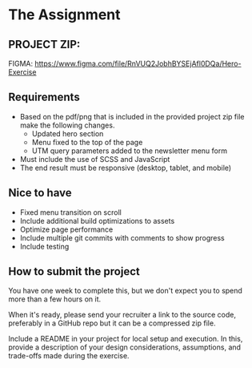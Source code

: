 # The Assignment
## PROJECT ZIP: 
FIGMA: https://www.figma.com/file/RnVUQ2JobhBYSEjAfl0DQa/Hero-Exercise

## Requirements
* Based on the pdf/png that is included in the provided project zip file make the following changes.
  - Updated hero section
  - Menu fixed to the top of the page
  - UTM query parameters added to the newsletter menu form
* Must include the use of SCSS and JavaScript
* The end result must be responsive (desktop, tablet, and mobile)

## Nice to have
* Fixed menu transition on scroll
* Include additional build optimizations to assets
* Optimize page performance
* Include multiple git commits with comments to show progress
* Include testing


## How to submit the project
You have one week to complete this, but we don't expect you to spend more than a few hours on it.

When it's ready, please send your recruiter a link to the source code, preferably in a GitHub repo but it can be a compressed zip file.

Include a README in your project for local setup and execution. In this, provide a description of your design considerations, assumptions, and trade-offs made during the exercise.


